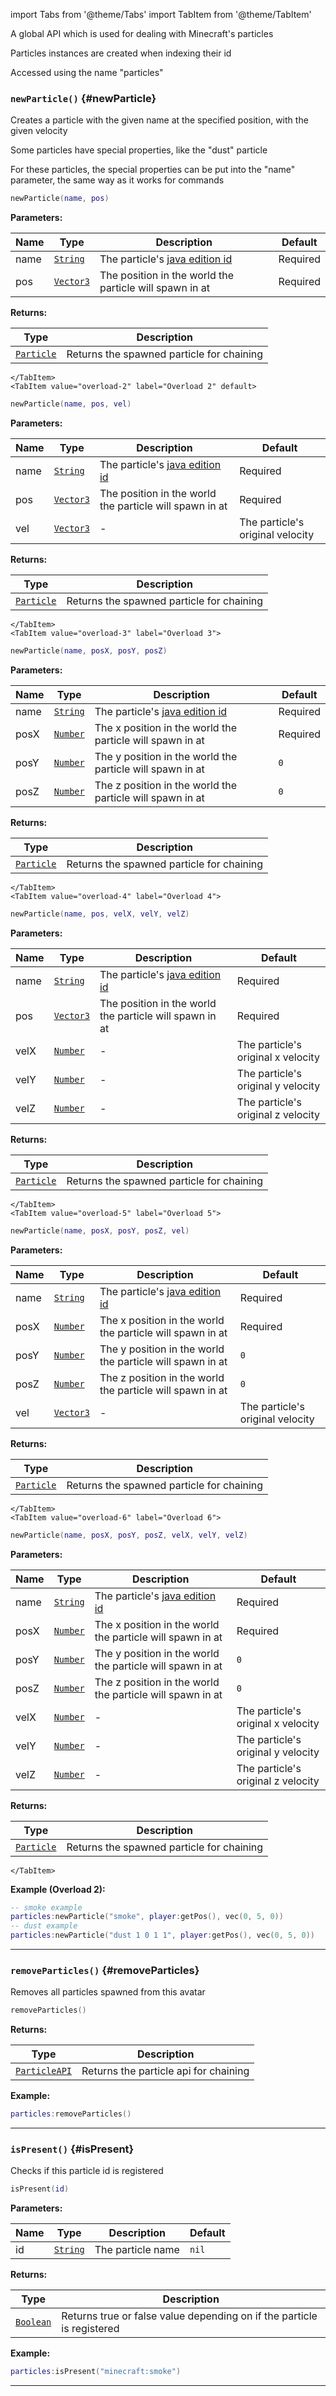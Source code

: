 import Tabs from '@theme/Tabs'
import TabItem from '@theme/TabItem'

A global API which is used for dealing with Minecraft's particles

Particles instances are created when indexing their id

Accessed using the name "particles"

### <code>newParticle()</code> \{#newParticle}

Creates a particle with the given name at the specified position, with the given velocity

Some particles have special properties, like the "dust" particle

For these particles, the special properties can be put into the "name" parameter, the same way as it works for commands

<Tabs>
    <TabItem value="overload-1" label="Overload 1">

```lua
newParticle(name, pos)
```

**Parameters:**

| Name | Type | Description | Default |
|------|--------------------------------------------------|-------------|---------|
| name | <code>[String](#)</code> | The particle's [java edition id](<https://minecraft.wiki/w/Particles_(Java_Edition)>) | Required |
| pos | <code>[Vector3](/globals/Vectors/Vector3)</code> | The position in the world the particle will spawn in at | Required |

**Returns:**

| Type | Description |
|------------------------------------------------------|-------------|
| <code>[Particle](/globals/Particles/Particle)</code> | Returns the spawned particle for chaining |

    </TabItem>
    <TabItem value="overload-2" label="Overload 2" default>

```lua
newParticle(name, pos, vel)
```

**Parameters:**

| Name | Type | Description | Default |
|------|--------------------------------------------------|-------------|---------|
| name | <code>[String](#)</code> | The particle's [java edition id](<https://minecraft.wiki/w/Particles_(Java_Edition)>) | Required |
| pos | <code>[Vector3](/globals/Vectors/Vector3)</code> | The position in the world the particle will spawn in at | Required |
| vel | <code>[Vector3](/globals/Vectors/Vector3)</code> | - | The particle's original velocity |

**Returns:**

| Type | Description |
|------------------------------------------------------|-------------|
| <code>[Particle](/globals/Particles/Particle)</code> | Returns the spawned particle for chaining |

    </TabItem>
    <TabItem value="overload-3" label="Overload 3">

```lua
newParticle(name, posX, posY, posZ)
```

**Parameters:**

| Name | Type | Description | Default |
|------|--------------------------|-------------|---------|
| name | <code>[String](#)</code> | The particle's [java edition id](<https://minecraft.wiki/w/Particles_(Java_Edition)>) | Required |
| posX | <code>[Number](#)</code> | The x position in the world the particle will spawn in at | Required |
| posY | <code>[Number](#)</code> | The y position in the world the particle will spawn in at | `0` |
| posZ | <code>[Number](#)</code> | The z position in the world the particle will spawn in at | `0` |

**Returns:**

| Type | Description |
|------------------------------------------------------|-------------|
| <code>[Particle](/globals/Particles/Particle)</code> | Returns the spawned particle for chaining |

    </TabItem>
    <TabItem value="overload-4" label="Overload 4">

```lua
newParticle(name, pos, velX, velY, velZ)
```

**Parameters:**

| Name | Type | Description | Default |
|------|--------------------------------------------------|-------------|---------|
| name | <code>[String](#)</code> | The particle's [java edition id](<https://minecraft.wiki/w/Particles_(Java_Edition)>) | Required |
| pos | <code>[Vector3](/globals/Vectors/Vector3)</code> | The position in the world the particle will spawn in at | Required |
| velX | <code>[Number](#)</code> | - | The particle's original x velocity |
| velY | <code>[Number](#)</code> | - | The particle's original y velocity |
| velZ | <code>[Number](#)</code> | - | The particle's original z velocity |

**Returns:**

| Type | Description |
|------------------------------------------------------|-------------|
| <code>[Particle](/globals/Particles/Particle)</code> | Returns the spawned particle for chaining |

    </TabItem>
    <TabItem value="overload-5" label="Overload 5">

```lua
newParticle(name, posX, posY, posZ, vel)
```

**Parameters:**

| Name | Type | Description | Default |
|------|--------------------------------------------------|-------------|---------|
| name | <code>[String](#)</code> | The particle's [java edition id](<https://minecraft.wiki/w/Particles_(Java_Edition)>) | Required |
| posX | <code>[Number](#)</code> | The x position in the world the particle will spawn in at | Required |
| posY | <code>[Number](#)</code> | The y position in the world the particle will spawn in at | `0` |
| posZ | <code>[Number](#)</code> | The z position in the world the particle will spawn in at | `0` |
| vel | <code>[Vector3](/globals/Vectors/Vector3)</code> | - | The particle's original velocity |

**Returns:**

| Type | Description |
|------------------------------------------------------|-------------|
| <code>[Particle](/globals/Particles/Particle)</code> | Returns the spawned particle for chaining |

    </TabItem>
    <TabItem value="overload-6" label="Overload 6">

```lua
newParticle(name, posX, posY, posZ, velX, velY, velZ)
```

**Parameters:**

| Name | Type | Description | Default |
|------|--------------------------|-------------|---------|
| name | <code>[String](#)</code> | The particle's [java edition id](<https://minecraft.wiki/w/Particles_(Java_Edition)>) | Required |
| posX | <code>[Number](#)</code> | The x position in the world the particle will spawn in at | Required |
| posY | <code>[Number](#)</code> | The y position in the world the particle will spawn in at | `0` |
| posZ | <code>[Number](#)</code> | The z position in the world the particle will spawn in at | `0` |
| velX | <code>[Number](#)</code> | - | The particle's original x velocity |
| velY | <code>[Number](#)</code> | - | The particle's original y velocity |
| velZ | <code>[Number](#)</code> | - | The particle's original z velocity |

**Returns:**

| Type | Description |
|------------------------------------------------------|-------------|
| <code>[Particle](/globals/Particles/Particle)</code> | Returns the spawned particle for chaining |

    </TabItem>

</Tabs>

**Example (Overload 2):**

```lua
-- smoke example
particles:newParticle("smoke", player:getPos(), vec(0, 5, 0))
-- dust example
particles:newParticle("dust 1 0 1 1", player:getPos(), vec(0, 5, 0))
```

---

### <code>removeParticles()</code> \{#removeParticles}

Removes all particles spawned from this avatar

```lua
removeParticles()
```

**Returns:**

| Type | Description |
|------------------------------------------------|-------------|
| <code>[ParticleAPI](/globals/Particles)</code> | Returns the particle api for chaining |

**Example:**

```lua
particles:removeParticles()
```

---

### <code>isPresent()</code> \{#isPresent}

Checks if this particle id is registered

```lua
isPresent(id)
```

**Parameters:**

| Name | Type | Description | Default |
|------|--------------------------|-------------|---------|
| id | <code>[String](#)</code> | The particle name | `nil` |

**Returns:**

| Type | Description |
|---------------------------|-------------|
| <code>[Boolean](#)</code> | Returns true or false value depending on if the particle is registered |

**Example:**

```lua
particles:isPresent("minecraft:smoke")
```

---
